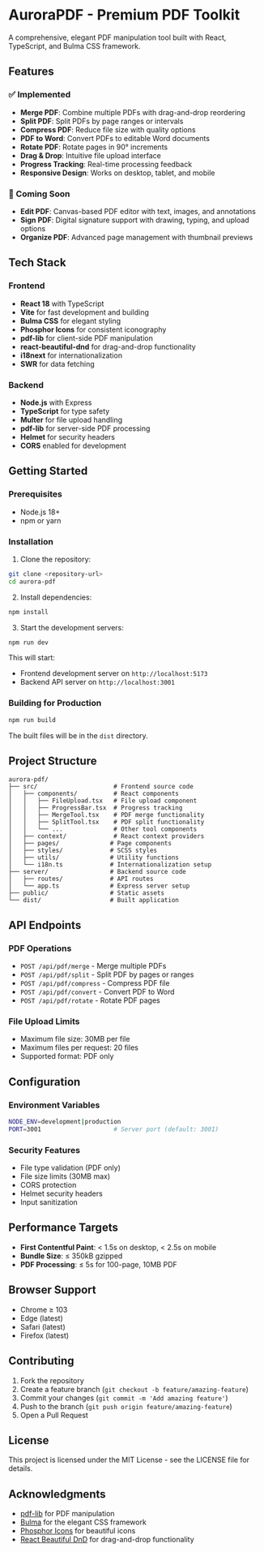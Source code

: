 # AuroraPDF - Premium PDF Toolkit

A comprehensive, elegant PDF manipulation tool built with React, TypeScript, and Bulma CSS framework.

## Features

### ✅ Implemented
- **Merge PDF**: Combine multiple PDFs with drag-and-drop reordering
- **Split PDF**: Split PDFs by page ranges or intervals
- **Compress PDF**: Reduce file size with quality options
- **PDF to Word**: Convert PDFs to editable Word documents
- **Rotate PDF**: Rotate pages in 90° increments
- **Drag & Drop**: Intuitive file upload interface
- **Progress Tracking**: Real-time processing feedback
- **Responsive Design**: Works on desktop, tablet, and mobile

### 🚧 Coming Soon
- **Edit PDF**: Canvas-based PDF editor with text, images, and annotations
- **Sign PDF**: Digital signature support with drawing, typing, and upload options
- **Organize PDF**: Advanced page management with thumbnail previews

## Tech Stack

### Frontend
- **React 18** with TypeScript
- **Vite** for fast development and building
- **Bulma CSS** for elegant styling
- **Phosphor Icons** for consistent iconography
- **pdf-lib** for client-side PDF manipulation
- **react-beautiful-dnd** for drag-and-drop functionality
- **i18next** for internationalization
- **SWR** for data fetching

### Backend
- **Node.js** with Express
- **TypeScript** for type safety
- **Multer** for file upload handling
- **pdf-lib** for server-side PDF processing
- **Helmet** for security headers
- **CORS** enabled for development

## Getting Started

### Prerequisites
- Node.js 18+ 
- npm or yarn

### Installation

1. Clone the repository:
```bash
git clone <repository-url>
cd aurora-pdf
```

2. Install dependencies:
```bash
npm install
```

3. Start the development servers:
```bash
npm run dev
```

This will start:
- Frontend development server on `http://localhost:5173`
- Backend API server on `http://localhost:3001`

### Building for Production

```bash
npm run build
```

The built files will be in the `dist` directory.

## Project Structure

```
aurora-pdf/
├── src/                     # Frontend source code
│   ├── components/          # React components
│   │   ├── FileUpload.tsx   # File upload component
│   │   ├── ProgressBar.tsx  # Progress tracking
│   │   ├── MergeTool.tsx    # PDF merge functionality
│   │   ├── SplitTool.tsx    # PDF split functionality
│   │   └── ...              # Other tool components
│   ├── context/             # React context providers
│   ├── pages/              # Page components
│   ├── styles/             # SCSS styles
│   ├── utils/              # Utility functions
│   └── i18n.ts             # Internationalization setup
├── server/                 # Backend source code
│   ├── routes/             # API routes
│   └── app.ts              # Express server setup
├── public/                 # Static assets
└── dist/                   # Built application
```

## API Endpoints

### PDF Operations
- `POST /api/pdf/merge` - Merge multiple PDFs
- `POST /api/pdf/split` - Split PDF by pages or ranges
- `POST /api/pdf/compress` - Compress PDF file
- `POST /api/pdf/convert` - Convert PDF to Word
- `POST /api/pdf/rotate` - Rotate PDF pages

### File Upload Limits
- Maximum file size: 30MB per file
- Maximum files per request: 20 files
- Supported format: PDF only

## Configuration

### Environment Variables
```bash
NODE_ENV=development|production
PORT=3001                    # Server port (default: 3001)
```

### Security Features
- File type validation (PDF only)
- File size limits (30MB max)
- CORS protection
- Helmet security headers
- Input sanitization

## Performance Targets

- **First Contentful Paint**: < 1.5s on desktop, < 2.5s on mobile
- **Bundle Size**: ≤ 350kB gzipped
- **PDF Processing**: ≤ 5s for 100-page, 10MB PDF

## Browser Support

- Chrome ≥ 103
- Edge (latest)
- Safari (latest)
- Firefox (latest)

## Contributing

1. Fork the repository
2. Create a feature branch (`git checkout -b feature/amazing-feature`)
3. Commit your changes (`git commit -m 'Add amazing feature'`)
4. Push to the branch (`git push origin feature/amazing-feature`)
5. Open a Pull Request

## License

This project is licensed under the MIT License - see the LICENSE file for details.

## Acknowledgments

- [pdf-lib](https://github.com/Hopding/pdf-lib) for PDF manipulation
- [Bulma](https://bulma.io/) for the elegant CSS framework
- [Phosphor Icons](https://phosphoricons.com/) for beautiful icons
- [React Beautiful DnD](https://github.com/atlassian/react-beautiful-dnd) for drag-and-drop functionality
